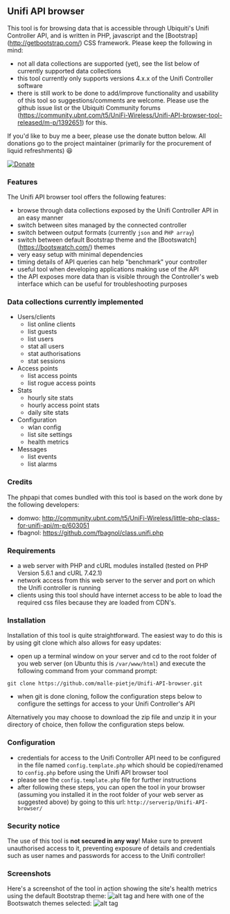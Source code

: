 ## Unifi API browser
This tool is for browsing data that is accessible through Ubiquiti's Unifi Controller API, and is written in PHP, javascript and the  [Bootstrap] (http://getbootstrap.com/) CSS framework. Please keep the following in mind:
- not all data collections are supported (yet), see the list below of currently supported data collections
- this tool currently only supports versions 4.x.x of the Unifi Controller software
- there is still work to be done to add/improve functionality and usability of this tool so suggestions/comments are welcome. Please use the github issue list or the Ubiquiti Community forums (https://community.ubnt.com/t5/UniFi-Wireless/Unifi-API-browser-tool-released/m-p/1392651) for this.

If you'd like to buy me a beer, please use the donate button below. All donations go to the project maintainer (primarily for the procurement of liquid refreshments) :satisfied:

[![Donate](https://www.paypalobjects.com/en_GB/i/btn/btn_donate_LG.gif)](https://www.paypal.com/cgi-bin/webscr?cmd=_s-xclick&hosted_button_id=M7TVNVX3Z44VN)

### Features
The Unifi API browser tool offers the following features:
- browse through data collections exposed by the Unifi Controller API in an easy manner
- switch between sites managed by the connected controller
- switch between output formats (currently `json` and `PHP array`)
- switch between default Bootstrap theme and the [Bootswatch] (https://bootswatch.com/) themes
- very easy setup with minimal dependencies
- timing details of API queries can help "benchmark" your controller
- useful tool when developing applications making use of the API
- the API exposes more data than is visible through the Controller's web interface which can be useful for troubleshooting purposes

### Data collections currently implemented
- Users/clients
  - list online clients
  - list guests
  - list users
  - stat all users
  - stat authorisations
  - stat sessions
- Access points
  - list access points
  - list rogue access points
- Stats
  - hourly site stats
  - hourly access point stats
  - daily site stats
- Configuration
  - wlan config
  - list site settings
  - health metrics
- Messages
  - list events
  - list alarms

### Credits
The phpapi that comes bundled with this tool is based on the work done by the following developers:
- domwo: http://community.ubnt.com/t5/UniFi-Wireless/little-php-class-for-unifi-api/m-p/603051
- fbagnol: https://github.com/fbagnol/class.unifi.php

### Requirements
- a web server with PHP and cURL modules installed (tested on PHP Version 5.6.1 and cURL 7.42.1)
- network access from this web server to the server and port on which the Unifi controller is running
- clients using this tool should have internet access to be able to load the required css files because they are loaded from CDN's.

### Installation
Installation of this tool is quite straightforward. The easiest way to do this is by using git clone which also allows for easy updates:
- open up a terminal window on your server and cd to the root folder of you web server (on Ubuntu this is `/var/www/html`) and execute the following command from your command prompt:
```
git clone https://github.com/malle-pietje/Unifi-API-browser.git
```
- when git is done cloning, follow the configuration steps below to configure the settings for access to your Unifi Controller's API

Alternatively you may choose to download the zip file and unzip it in your directory of choice, then follow the configuration steps below.

### Configuration
- credentials for access to the Unifi Controller API need to be configured in the file named `config.template.php` which should be copied/renamed to `config.php` before using the Unifi API browser tool
- please see the `config.template.php` file for further instructions
- after following these steps, you can open the tool in your browser (assuming you installed it in the root folder of your web server as suggested above) by going to this url: `http://serverip/Unifi-API-browser/`

### Security notice
The use of this tool is **not secured in any way**! Make sure to prevent unauthorised access to it, preventing exposure of details and credentials such as user names and passwords for access to the Unifi controller!

### Screenshots
Here's a screenshot of the tool in action showing the site's health metrics using the default Bootstrap theme:
![alt tag](https://cloud.githubusercontent.com/assets/12016131/11180432/0b24f5c0-8c5b-11e5-939e-6bfeb4f98cfb.JPG "Sample screenshot")
and here with one of the Bootswatch themes selected:
![alt tag](https://cloud.githubusercontent.com/assets/12016131/11180362/80deccba-8c5a-11e5-9c83-9dacc572bc52.JPG "Sample screenshot with theme selected")

